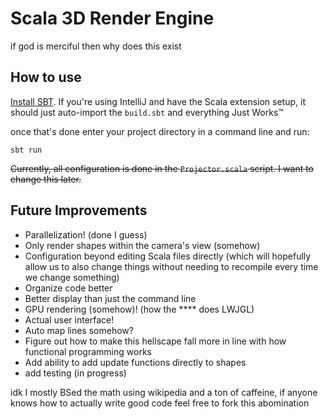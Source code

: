 # Scala 3D Render Engine
if god is merciful then why does this exist

## How to use
[Install SBT](https://www.scala-sbt.org/download.html). If you're using IntelliJ and have the Scala extension setup, it
should just auto-import the `build.sbt` and everything Just Works™

once that's done enter your project directory in a command line and run:

```shell
sbt run
```

~~Currently, all configuration is done in the `Projector.scala` script. I want to change this later.~~

## Future Improvements
 - Parallelization! (done I guess)
 - Only render shapes within the camera's view (somehow)
 - Configuration beyond editing Scala files directly (which will hopefully allow us to also change things without
   needing to recompile every time we change something)
 - Organize code better
 - Better display than just the command line
 - GPU rendering (somehow)! (how the \*\*\*\* does LWJGL)
 - Actual user interface!
 - Auto map lines somehow?
 - Figure out how to make this hellscape fall more in line with how functional programming works
 - Add ability to add update functions directly to shapes
 - add testing (in progress)

idk I mostly BSed the math using wikipedia and a ton of caffeine, if anyone knows how to actually write good code feel
free to fork this abomination
